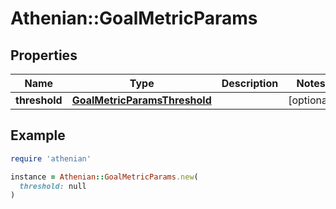 # Athenian::GoalMetricParams

## Properties

| Name | Type | Description | Notes |
| ---- | ---- | ----------- | ----- |
| **threshold** | [**GoalMetricParamsThreshold**](GoalMetricParamsThreshold.md) |  | [optional] |

## Example

```ruby
require 'athenian'

instance = Athenian::GoalMetricParams.new(
  threshold: null
)
```

